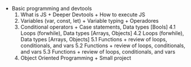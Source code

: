* Basic programming and devtools
	1. What is JS + Deeper Devtools + How to execute JS
	2. Variables (var, const, let) + Variable typing + Operadores
	3. Conditional operators + Case statements, Data types [Bools]
	4.1 Loops (forwhile), Data types [Arrays, Objects]
	4.2 Loops (forwhile), Data types [Arrays, Objects]
	5.1 Functions + review of loops, conditionals, and vars
	5.2 Functions + review of loops, conditionals, and vars
	5.3 Functions + review of loops, conditionals, and vars
	6. Object Oriented Programming + Small project